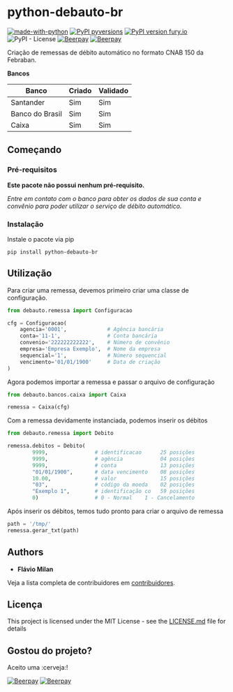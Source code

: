 # python-debauto-br


[![made-with-python](https://img.shields.io/badge/Made%20with-Python-1f425f.svg)](https://www.python.org/)
[![PyPI pyversions](https://img.shields.io/pypi/pyversions/python-debauto-br.svg)](https://pypi.python.org/pypi/python-debauto-br/)
[![PyPI version fury.io](https://badge.fury.io/py/python-debauto-br.svg)](https://pypi.python.org/pypi/python-debauto-br/)
![PyPI - License](https://img.shields.io/pypi/l/python-debauto-br.svg)
[![Beerpay](https://beerpay.io/flaviomilan/python-debauto-br/badge.svg?style=beer-square)](https://beerpay.io/flaviomilan/python-debauto-br)  [![Beerpay](https://beerpay.io/flaviomilan/python-debauto-br/make-wish.svg?style=flat-square)](https://beerpay.io/flaviomilan/python-debauto-br?focus=wish)

Criação de remessas de débito automático no formato CNAB 150 da Febraban.

**Bancos**

| Banco           | Criado | Validado |
| -----           | ---    | ---      |
| Santander       | Sim    | Sim      |
| Banco do Brasil | Sim    | Sim      |
| Caixa           | Sim    | Sim      |


## Começando


### Pré-requisitos

**Este pacote não possui nenhum pré-requisito.**

*Entre em contato com o banco para obter os dados de sua conta e convênio para poder utilizar o serviço de débito automático.* 


### Instalação

Instale o pacote via pip

```
pip install python-debauto-br
```

## Utilização

Para criar uma remessa, devemos primeiro criar uma classe de configuração.

```python
from debauto.remessa import Configuracao

cfg = Configuracao(
    agencia='0001',             # Agência bancária
    conta='11-1',               # Conta bancária
    convenio='222222222222',    # Número de convênio
    empresa='Empresa Exemplo',  # Nome da empresa
    sequencial='1',             # Número sequencial
    vencimento='01/01/1900'     # Data de criação
)
```

Agora podemos importar a remessa e passar o arquivo de configuração

```python
from debauto.bancos.caixa import Caixa

remessa = Caixa(cfg)
```

Com a remessa devidamente instanciada, podemos inserir os débitos

```python
from debauto.remessa import Debito

remessa.debitos = Debito(
        9999,               # identificacao      25 posições
        9999,               # agência            04 posições
        9999,               # conta              13 posições
        "01/01/1900",       # data vencimento    08 posições
        10.00,              # valor              15 posições
        "03",               # código da moeda    02 posições
        "Exemplo 1",        # identificação co   59 posições
        0)                  # 0 - Normal    1 - Cancelamento
```

Após inserir os débitos, temos tudo pronto para criar o arquivo de remessa

```python
path = '/tmp/'
remessa.gerar_txt(path)
```

## Authors

* **Flávio Milan**

Veja a lista completa de contribuidores em [contribuidores](https://github.com/flaviomilan/python-debauto-br/contributors).

## Licença

This project is licensed under the MIT License - see the [LICENSE.md](LICENSE.md) file for details


## Gostou do projeto?
Aceito uma :cerveja:!

[![Beerpay](https://beerpay.io/flaviomilan/python-debauto-br/badge.svg?style=beer-square)](https://beerpay.io/flaviomilan/python-debauto-br)  [![Beerpay](https://beerpay.io/flaviomilan/python-debauto-br/make-wish.svg?style=flat-square)](https://beerpay.io/flaviomilan/python-debauto-br?focus=wish)